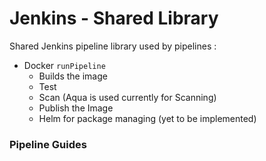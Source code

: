 # Jenkins  - Shared Library

Shared Jenkins pipeline library used by pipelines :
- Docker ```runPipeline```
  - Builds the image
  - Test
  - Scan (Aqua is used currently for Scanning)
  - Publish the Image
  - Helm for package managing (yet to be implemented)



### Pipeline Guides

